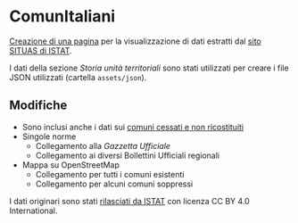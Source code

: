# ComunItaliani

[Creazione di una pagina](https://m-casanova.github.io/ci/) per la visualizzazione di dati estratti dal [sito SITUAS di ISTAT](https://situas.istat.it/).

I dati della sezione _Storia unità territoriali_ sono stati utilizzati per creare i file JSON utilizzati (cartella `assets/json`).

## Modifiche

* Sono inclusi anche i dati sui [comuni cessati e non ricostituiti](https://situas.istat.it/web/#/home/in-evidenza?id=128&dateFrom=1861-03-17)
* Singole norme
  * Collegamento alla _Gazzetta Ufficiale_
  * Collegamento ai diversi Bollettini Ufficiali regionali
* Mappa su OpenStreetMap
  * Collegamento per tutti i comuni esistenti
  * Collegamento per alcuni comuni soppressi

I dati originari sono stati [rilasciati da ISTAT](https://www.istat.it/note-legali/) con licenza CC BY 4.0 International.
